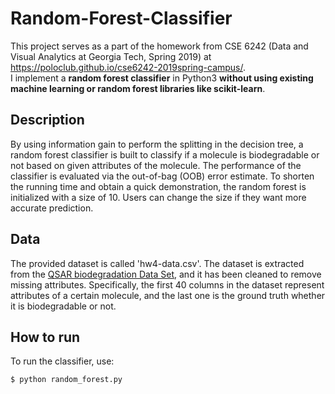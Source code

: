 # Random-Forest-Classifier
This project serves as a part of the homework from CSE 6242 (Data and Visual Analytics at Georgia Tech, Spring 2019) at https://poloclub.github.io/cse6242-2019spring-campus/. \
I implement a **random forest classifier** in Python3 **without using existing machine learning or random forest libraries like scikit-learn**.
## Description
By using information gain to perform the splitting in the decision tree, a random forest classifier is built to classify if a molecule is biodegradable or not based on given attributes of the molecule. The performance of the classifier is evaluated via the out-of-bag (OOB) error estimate. To shorten the running time and obtain a quick demonstration, the random forest is initialized with a size of 10. Users can change the size if they want more accurate prediction.
## Data
The provided dataset is called 'hw4-data.csv'. The dataset is extracted from the [QSAR biodegradation Data Set](http://archive.ics.uci.edu/ml/datasets/QSAR+biodegradation), and it has been cleaned to remove missing attributes. Specifically, the first 40 columns in the dataset represent attributes of a certain molecule, and the last one is the ground truth whether it is biodegradable or not.
## How to run
To run the classifier, use:

```console
$ python random_forest.py
```
